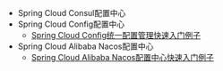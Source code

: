 
* Spring Cloud Consul配置中心
* Spring Cloud Config配置中心
  * [Spring Cloud Config统一配置管理快速入门例子](https://mrbird.cc/Spring-Cloud-Config.html) 
* Spring Cloud Alibaba Nacos配置中心
  * [Spring Cloud Alibaba Nacos配置中心快速入门例子](https://mrbird.cc/Spring-Cloud-Alibaba-Nacos%E9%85%8D%E7%BD%AE%E4%B8%AD%E5%BF%83.html)
